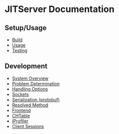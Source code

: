 <!--
Copyright (c) 2000, 2019 IBM Corp. and others

This program and the accompanying materials are made available under
the terms of the Eclipse Public License 2.0 which accompanies this
distribution and is available at https://www.eclipse.org/legal/epl-2.0/
or the Apache License, Version 2.0 which accompanies this distribution and
is available at https://www.apache.org/licenses/LICENSE-2.0.

This Source Code may also be made available under the following
Secondary Licenses when the conditions for such availability set
forth in the Eclipse Public License, v. 2.0 are satisfied: GNU
General Public License, version 2 with the GNU Classpath
Exception [1] and GNU General Public License, version 2 with the
OpenJDK Assembly Exception [2].

[1] https://www.gnu.org/software/classpath/license.html
[2] http://openjdk.java.net/legal/assembly-exception.html

SPDX-License-Identifier: EPL-2.0 OR Apache-2.0 OR GPL-2.0 WITH Classpath-exception-2.0 OR LicenseRef-GPL-2.0 WITH Assembly-exception
-->

# JITServer Documentation

## Setup/Usage
- [Build](Build.md)
- [Usage](Usage.md)
- [Testing](Testing.md)

## Development
- [System Overview](Overview.md)
- [Problem Determination](Problem.md)
- [Handling Options](OptionsDev.md)
- [Sockets](Sockets.md)
- [Serialization (protobuf)](Protobuf.md)
- [Resolved Method](ResolvedMethod.md)
- [Frontend](Frontend.md)
- [CHTable](CHTable.md)
- [IProfiler](IProfiler.md)
- [Client Sessions](ClientSession.md)
